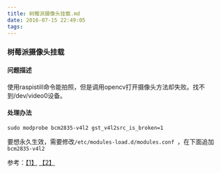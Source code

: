 ```yaml
---
title: 树莓派摄像头挂载.md
date: 2016-07-15 22:49:05
tags: 
---
```

### 树莓派摄像头挂载

#### 问题描述
使用raspistill命令能拍照，但是调用opencv打开摄像头方法却失败。找不到/dev/video0设备。

#### 处理办法
`sudo modprobe bcm2835-v4l2 gst_v4l2src_is_broken=1`

要想永久生效，需要修改`/etc/modules-load.d/modules.conf `，在下面追加
`bcm2835-v4l2`

参考：[【1】](http://blog.csdn.net/machh/article/details/51385130) [【2】](http://stackoverflow.com/questions/25941171/how-to-get-gstreamer1-0-working-with-v4l2-raspicam-driver)